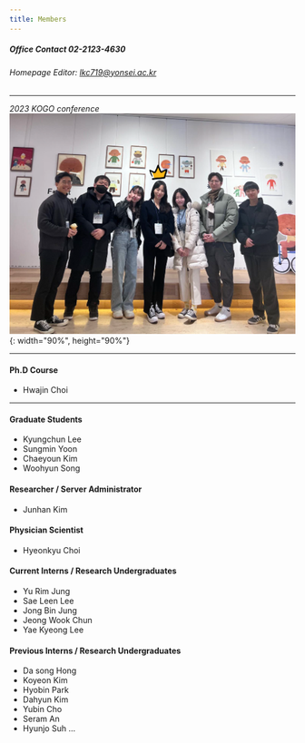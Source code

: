```yaml
---
title: Members
---
```

##### Office Contact 02-2123-4630
###### Homepage Editor: lkc719@yonsei.ac.kr
---

*2023 KOGO conference*
![KOGO](/assets/images/kogo_pic.png){: width="90%", height="90%"} 

---


#### Ph.D Course
* Hwajin Choi

---

#### Graduate Students
* Kyungchun Lee
* Sungmin Yoon
* Chaeyoun Kim
* Woohyun Song

#### Researcher / Server Administrator
* Junhan Kim

#### Physician Scientist
* Hyeonkyu Choi

#### Current Interns / Research Undergraduates
* Yu Rim Jung
* Sae Leen Lee
* Jong Bin Jung
* Jeong Wook Chun
* Yae Kyeong Lee

#### Previous Interns / Research Undergraduates
* Da song Hong
* Koyeon Kim
* Hyobin Park
* Dahyun Kim
* Yubin Cho
* Seram An
* Hyunjo Suh
...

